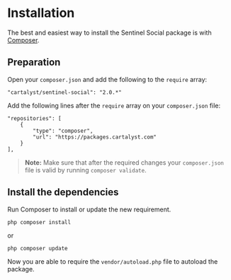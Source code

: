 # Installation

The best and easiest way to install the Sentinel Social package is with [Composer](http://getcomposer.org).

## Preparation

Open your `composer.json` and add the following to the `require` array:

	"cartalyst/sentinel-social": "2.0.*"

Add the following lines after the `require` array on your `composer.json` file:

	"repositories": [
		{
			"type": "composer",
			"url": "https://packages.cartalyst.com"
		}
	],

> **Note:** Make sure that after the required changes your `composer.json` file is valid by running `composer validate`.

## Install the dependencies

Run Composer to install or update the new requirement.

	php composer install

or

	php composer update

Now you are able to require the `vendor/autoload.php` file to autoload the package.
